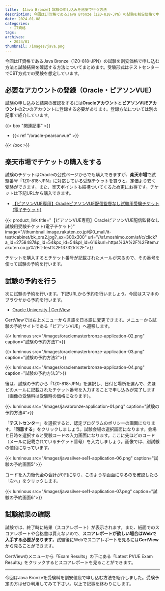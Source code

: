 ```yaml
---
title: 【Java Bronze】試験の申し込みを格安で行う方法
description: 今回はIT資格であるJava Bronze（1Z0-818-JPN）の試験を割安価格で申し込む方法と試験結果を確認する方法についてまとめます。受験形式はテストセンターでCBT方式での受験を想定しています。
date: 2024-01-08
categories: 
  - IT資格
tags: 
archives: 
  - 2024/01
thumbnail: /images/java.png
---
```



今回はIT資格であるJava Bronze（1Z0-818-JPN）の試験を割安価格で申し込む方法と試験結果を確認する方法についてまとめます。受験形式はテストセンターでCBT方式での受験を想定しています。

## 必要なアカウントの登録（Oracle・ピアソンVUE）

試験の申し込みと結果の確認をするには**Oracleアカウント**と**ピアソンVUEアカウント**の2つのアカウントに登録する必要があります。登録方法については別の記事で紹介しています。

{{< box "関連記事" >}}
<ul>
<li>{{< ref "/oracle-pearsonvue" >}}</li>
</ul>
{{< /box >}}

## 楽天市場でチケットの購入をする

試験のチケットはOracleの公式ページからでも購入できますが、**楽天市場**で試験番号「1Z0-818-JPN」に対応している受験チケットを買うと、定価より安く受験ができます。また、楽天ポイントも結構ついてくるため更にお得です。チケットは下記URLから購入できます。

* [【ピアソンVUE専用】OracleピアソンVUE配信監督なし試験用受験チケット(電子チケット)](https://af.moshimo.com/af/c/click?a_id=2758487&p_id=54&pc_id=54&pl_id=616&url=https%3A%2F%2Fitem.rakuten.co.jp%2Fit-test%2F137325%2F)

{{< product_link title="【ピアソンVUE専用】OracleピアソンVUE配信監督なし試験用受験チケット(電子チケット)" image="//thumbnail.image.rakuten.co.jp/@0_mall/it-test/cabinet/bk_ora2.jpg?_ex=300x300" url="//af.moshimo.com/af/c/click?a_id=2758487&p_id=54&pc_id=54&pl_id=616&url=https%3A%2F%2Fitem.rakuten.co.jp%2Fit-test%2F137325%2F">}}

チケットを購入するとチケット番号が記載されたメールが来るので、その番号を使って試験の予約を行います。

## 試験の予約を行う

次に試験の予約を行います。下記URLから予約を行いましょう。今回はスマホのブラウザから予約を行います。

* [Oracle University | CertView](https://catalog-education.oracle.com/pls/apex/f?p=1010:26:564432523336)

CertViewでは右上メニューから言語を日本語に変更できます。メニューから試験の予約サイトである「ピアソンVUE」へ遷移します。 

{{< luminous src="/images/oraclemasterbronze-application-02.png" caption="試験の予約方法1">}}

{{< luminous src="/images/oraclemasterbronze-application-03.png" caption="試験の予約方法2">}}

{{< luminous src="/images/oraclemasterbronze-application-04.png" caption="試験の予約方法3">}}

後は、試験の予約から「1Z0-818-JPN」を選択し、日付と場所を選んで、先ほどのメールに記載されたチケット番号を入力することで申し込みが完了します（画像の受験料は受験時の価格になります）。

{{< luminous src="/images/javabronze-application-01.png" caption="試験の予約方法4">}}

「**テストセンター**」を選択すると、認定プログラムのポリシーの画面になります。「**同意する**」をクリックしましょう。試験会場の選択画面になります。会場と日時を選択すると受験コードの入力画面になります。ここに先ほどのコード（メールに記載されているチケット番号）を入力しましょう。画像では、別試験の値段になっています。

{{< luminous src="/images/javasilver-se11-application-06.png" caption="試験の予約画面5">}}

コードを入力後代金の合計が0円になり、このような画面になるのを確認したら「次へ」をクリックします。

{{< luminous src="/images/javasilver-se11-application-07.png" caption="試験の予約画面6">}}

## 試験結果の確認

試験では、終了時に結果（スコアレポート）が表示されます。また、紙面でのスコアレポートや合格書は貰えないので、**スコアレポートが欲しい場合はWebで入手する必要があります**。試験後にWebでスコアレポートを見るには**CertView**から見ることができます。

CertViewのメニューから「Exam Results」の下にある「Latest PVUE Exam Results」をクリックするとスコアレポートを見ることができます。

* * *

今回はJava Bronzeを受験料を割安値段で申し込む方法を紹介しました。受験予定の方はぜひ利用してみて下さい。以上で記事を終わりにします。